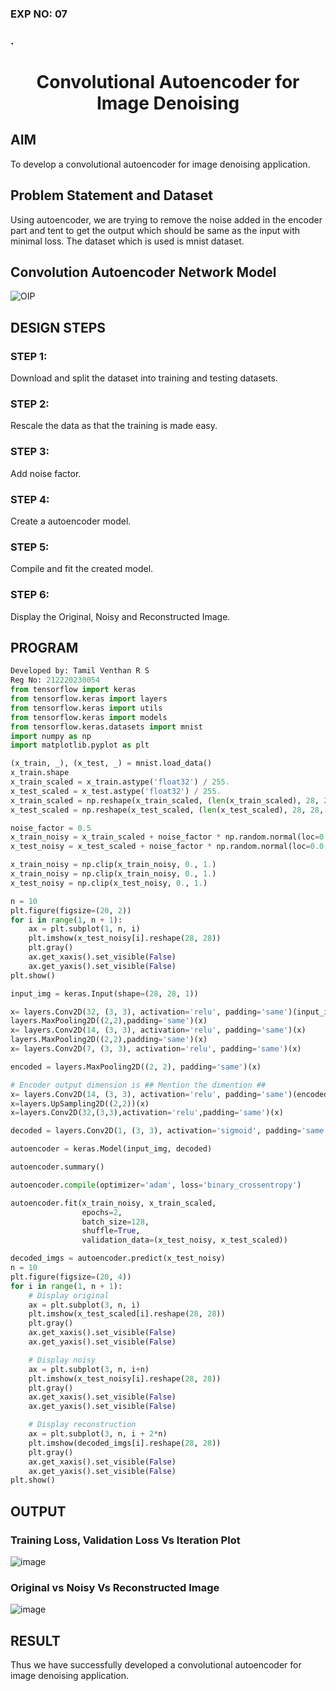 ### EXP NO: 07

### .

# <p align = "center"> Convolutional Autoencoder for Image Denoising
</p>
  
## AIM

To develop a convolutional autoencoder for image denoising application.

## Problem Statement and Dataset

Using autoencoder, we are trying to remove the noise added in the encoder part and tent to get the output which should be same as the input with minimal loss.
The dataset which is used is mnist dataset.

## Convolution Autoencoder Network Model
![OIP](https://user-images.githubusercontent.com/75235477/201523163-26427793-e99a-48de-a197-4b24db02b10c.jpg)

## DESIGN STEPS

### STEP 1:
Download and split the dataset into training and testing datasets.
### STEP 2:
Rescale the data as that the training is made easy.
### STEP 3:
Add noise factor.
### STEP 4:
Create a autoencoder model.
### STEP 5:
Compile and fit the created model.
### STEP 6:
Display the Original, Noisy and Reconstructed Image.

## PROGRAM
```python
Developed by: Tamil Venthan R S
Reg No: 212220230054
from tensorflow import keras
from tensorflow.keras import layers
from tensorflow.keras import utils
from tensorflow.keras import models
from tensorflow.keras.datasets import mnist
import numpy as np
import matplotlib.pyplot as plt

(x_train, _), (x_test, _) = mnist.load_data()
x_train.shape
x_train_scaled = x_train.astype('float32') / 255.
x_test_scaled = x_test.astype('float32') / 255.
x_train_scaled = np.reshape(x_train_scaled, (len(x_train_scaled), 28, 28, 1))
x_test_scaled = np.reshape(x_test_scaled, (len(x_test_scaled), 28, 28, 1))

noise_factor = 0.5
x_train_noisy = x_train_scaled + noise_factor * np.random.normal(loc=0.0, scale=1.0, size=x_train_scaled.shape) 
x_test_noisy = x_test_scaled + noise_factor * np.random.normal(loc=0.0, scale=1.0, size=x_test_scaled.shape) 

x_train_noisy = np.clip(x_train_noisy, 0., 1.)
x_train_noisy = np.clip(x_train_noisy, 0., 1.)
x_test_noisy = np.clip(x_test_noisy, 0., 1.)

n = 10
plt.figure(figsize=(20, 2))
for i in range(1, n + 1):
    ax = plt.subplot(1, n, i)
    plt.imshow(x_test_noisy[i].reshape(28, 28))
    plt.gray()
    ax.get_xaxis().set_visible(False)
    ax.get_yaxis().set_visible(False)
plt.show()

input_img = keras.Input(shape=(28, 28, 1))

x= layers.Conv2D(32, (3, 3), activation='relu', padding='same')(input_img)
layers.MaxPooling2D((2,2),padding='same')(x)
x= layers.Conv2D(14, (3, 3), activation='relu', padding='same')(x)
layers.MaxPooling2D((2,2),padding='same')(x)
x= layers.Conv2D(7, (3, 3), activation='relu', padding='same')(x)

encoded = layers.MaxPooling2D((2, 2), padding='same')(x)

# Encoder output dimension is ## Mention the dimention ##
x= layers.Conv2D(14, (3, 3), activation='relu', padding='same')(encoded)
x=layers.UpSampling2D((2,2))(x)
x=layers.Conv2D(32,(3,3),activation='relu',padding='same')(x)

decoded = layers.Conv2D(1, (3, 3), activation='sigmoid', padding='same')(x)

autoencoder = keras.Model(input_img, decoded)

autoencoder.summary()

autoencoder.compile(optimizer='adam', loss='binary_crossentropy')

autoencoder.fit(x_train_noisy, x_train_scaled,
                epochs=2,
                batch_size=128,
                shuffle=True,
                validation_data=(x_test_noisy, x_test_scaled))

decoded_imgs = autoencoder.predict(x_test_noisy)
n = 10
plt.figure(figsize=(20, 4))
for i in range(1, n + 1):
    # Display original
    ax = plt.subplot(3, n, i)
    plt.imshow(x_test_scaled[i].reshape(28, 28))
    plt.gray()
    ax.get_xaxis().set_visible(False)
    ax.get_yaxis().set_visible(False)

    # Display noisy
    ax = plt.subplot(3, n, i+n)
    plt.imshow(x_test_noisy[i].reshape(28, 28))
    plt.gray()
    ax.get_xaxis().set_visible(False)
    ax.get_yaxis().set_visible(False)    

    # Display reconstruction
    ax = plt.subplot(3, n, i + 2*n)
    plt.imshow(decoded_imgs[i].reshape(28, 28))
    plt.gray()
    ax.get_xaxis().set_visible(False)
    ax.get_yaxis().set_visible(False)
plt.show()
```
## OUTPUT

### Training Loss, Validation Loss Vs Iteration Plot
![image](https://user-images.githubusercontent.com/75235334/201502294-bb0e34c3-90b2-4944-98fb-4556f1ac3569.png)

### Original vs Noisy Vs Reconstructed Image
![image](https://user-images.githubusercontent.com/75235334/201501482-214e7ab0-406a-4191-ac02-ae2fd4adbb48.png)

## RESULT
Thus we have successfully developed a convolutional autoencoder for image denoising application.

